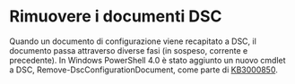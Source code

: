 # <a name="remove-dsc-documents"></a>Rimuovere i documenti DSC

Quando un documento di configurazione viene recapitato a DSC, il documento passa attraverso diverse fasi (in sospeso, corrente e precedente). In Windows PowerShell 4.0 è stato aggiunto un nuovo cmdlet a DSC, Remove-DscConfigurationDocument, come parte di [KB3000850](https://support.microsoft.com/en-us/kb/3000850). 

